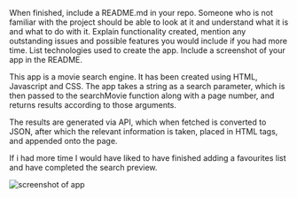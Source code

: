 When finished, include a README.md in your repo. Someone who is not familiar with the project should be able to look at it and understand what it is and what to do with it. Explain functionality created, mention any outstanding issues and possible features you would include if you had more time. List technologies used to create the app. Include a screenshot of your app in the README.

This app is a movie search engine. It has been created using HTML, Javascript and CSS. The app takes a string as a search parameter, which is then passed to the searchMovie function along with a page number, and returns results according to those arguments.

The results are generated via API, which when fetched is converted to JSON, after which the relevant information is taken, placed in HTML tags, and appended onto the page.

If i had more time I would have liked to have finished adding a favourites list and have completed the search preview.

![screenshot of app](http://ScreenShot2018-09-24at08.50.02.png)
